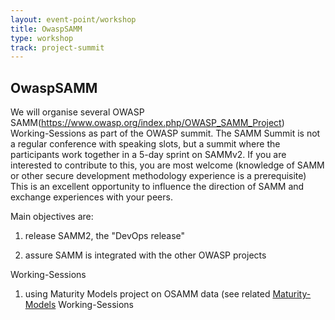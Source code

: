 ```yaml
---
layout: event-point/workshop
title: OwaspSAMM
type: workshop
track: project-summit
---
```


## OwaspSAMM

We will organise several OWASP SAMM(https://www.owasp.org/index.php/OWASP_SAMM_Project) Working-Sessions as part of the OWASP summit.
The SAMM Summit is not a regular conference with speaking slots, but a summit where the participants work together in a 5-day sprint on SAMMv2.
If you are interested to contribute to this, you are most welcome (knowledge of SAMM or other secure development methodology experience is a prerequisite)
This is an excellent opportunity to influence the direction of SAMM and exchange experiences with your peers.

Main objectives are:

1) release SAMM2, the "DevOps release"

2) assure SAMM is integrated with the other OWASP projects

Working-Sessions

1) using Maturity Models project on OSAMM data (see related [Maturity-Models](Maturity-Models.html) Working-Sessions



